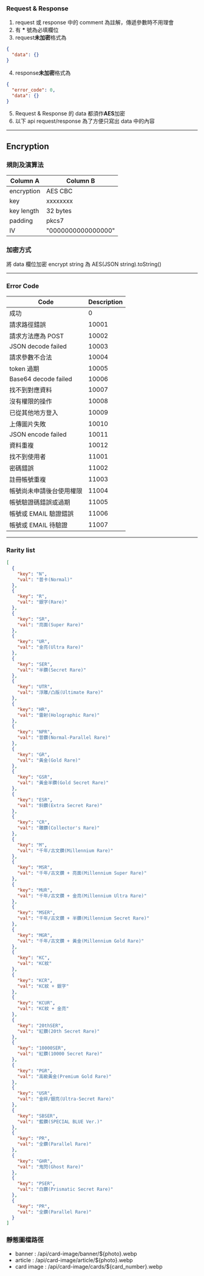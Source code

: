 ### Request & Response

1. request 或 response 中的 comment 為註解，傳遞參數時不用理會
2. 有 **\*** 號為必填欄位
3. request**未加密**格式為

```json
{
  "data": {}
}
```

4. response**未加密**格式為

```json
{
  "error_code": 0,
  "data": {}
}
```

5. Request & Response 的 data 都須作**AES**加密
6. 以下 api request/response 為了方便只寫出 data 中的內容

---

## Encryption

### 規則及演算法

| Column A   | Column B           |
| ---------- | ------------------ |
| encryption | AES CBC            |
| key        | xxxxxxxx           |
| key length | 32 bytes           |
| padding    | pkcs7              |
| IV         | "0000000000000000" |

### 加密方式

將 data 欄位加密
encrypt string 為 AES(JSON string).toString()

---

### Error Code

| Code                     | Description |
| ------------------------ | ----------- |
| 成功                     | 0           |
| 請求路徑錯誤             | 10001       |
| 請求方法應為 POST        | 10002       |
| JSON decode failed       | 10003       |
| 請求參數不合法           | 10004       |
| token 過期               | 10005       |
| Base64 decode failed     | 10006       |
| 找不到對應資料           | 10007       |
| 沒有權限的操作           | 10008       |
| 已從其他地方登入         | 10009       |
| 上傳圖片失敗             | 10010       |
| JSON encode failed       | 10011       |
| 資料重複                 | 10012       |
| 找不到使用者             | 11001       |
| 密碼錯誤                 | 11002       |
| 註冊帳號重複             | 11003       |
| 帳號尚未申請後台使用權限 | 11004       |
| 帳號驗證碼錯誤或過期     | 11005       |
| 帳號或 EMAIL 驗證錯誤    | 11006       |
| 帳號或 EMAIL 待驗證      | 11007       |

---

### Rarity list

```json
[
  {
    "key": "N",
    "val": "普卡(Normal)"
  },
  {
    "key": "R",
    "val": "銀字(Rare)"
  },
  {
    "key": "SR",
    "val": "亮面(Super Rare)"
  },
  {
    "key": "UR",
    "val": "金亮(Ultra Rare)"
  },
  {
    "key": "SER",
    "val": "半鑽(Secret Rare)"
  },
  {
    "key": "UTR",
    "val": "浮雕/凸版(Ultimate Rare)"
  },
  {
    "key": "HR",
    "val": "雷射(Holographic Rare)"
  },
  {
    "key": "NPR",
    "val": "普鑽(Normal-Parallel Rare)"
  },
  {
    "key": "GR",
    "val": "黃金(Gold Rare)"
  },
  {
    "key": "GSR",
    "val": "黃金半鑽(Gold Secret Rare)"
  },
  {
    "key": "ESR",
    "val": "斜鑽(Extra Secret Rare)"
  },
  {
    "key": "CR",
    "val": "雕鑽(Collector's Rare)"
  },
  {
    "key": "M",
    "val": "千年/古文鑽(Millennium Rare)"
  },
  {
    "key": "MSR",
    "val": "千年/古文鑽 + 亮面(Millennium Super Rare)"
  },
  {
    "key": "MUR",
    "val": "千年/古文鑽 + 金亮(Millennium Ultra Rare)"
  },
  {
    "key": "MSER",
    "val": "千年/古文鑽 + 半鑽(Millennium Secret Rare)"
  },
  {
    "key": "MGR",
    "val": "千年/古文鑽 + 黃金(Millennium Gold Rare)"
  },
  {
    "key": "KC",
    "val": "KC紋"
  },
  {
    "key": "KCR",
    "val": "KC紋 + 銀字"
  },
  {
    "key": "KCUR",
    "val": "KC紋 + 金亮"
  },
  {
    "key": "20thSER",
    "val": "紅鑽(20th Secret Rare)"
  },
  {
    "key": "10000SER",
    "val": "紅鑽(10000 Secret Rare)"
  },
  {
    "key": "PGR",
    "val": "高級黃金(Premium Gold Rare)"
  },
  {
    "key": "USR",
    "val": "金碎/銀亮(Ultra-Secret Rare)"
  },
  {
    "key": "SBSER",
    "val": "藍鑽(SPECIAL BLUE Ver.)"
  },
  {
    "key": "PR",
    "val": "全鑽(Parallel Rare)"
  },
  {
    "key": "GHR",
    "val": "鬼閃(Ghost Rare)"
  },
  {
    "key": "PSER",
    "val": "白鑽(Prismatic Secret Rare)"
  },
  {
    "key": "PR",
    "val": "全鑽(Parallel Rare)"
  }
]
```

### 靜態圖檔路徑

- banner : /api/card-image/banner/${photo}.webp
- article : /api/card-image/article/${photo}.webp
- card image : /api/card-image/cards/${card_number}.webp
